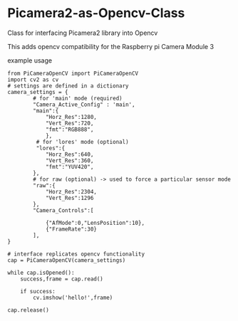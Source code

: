 # Picamera2-as-Opencv-Class
Class for interfacing Picamera2 library into Opencv

This adds opencv compatibility for the Raspberry pi Camera Module 3 

example usage


    from PiCameraOpenCV import PiCameraOpenCV
    import cv2 as cv
    # settings are defined in a dictionary
    camera_settings = { 
            # for 'main' mode (required)
            "Camera_Active_Config" : 'main',
            "main":{
                "Horz_Res":1280,  
                "Vert_Res":720,
                "fmt":"RGB888",
                },
             # for 'lores' mode (optional)
             "lores":{
                "Horz_Res":640,  
                "Vert_Res":360,
                "fmt":"YUV420",
            },
            # for raw (optional) -> used to force a particular sensor mode
            "raw":{
                "Horz_Res":2304,  
                "Vert_Res":1296 
            },
            "Camera_Controls":[
        
                {"AfMode":0,"LensPosition":10},
                {"FrameRate":30}
            ],
    }

    # interface replicates opencv functionality 
    cap = PiCameraOpenCV(camera_settings)

    while cap.isOpened():
        success,frame = cap.read()

        if success:
            cv.imshow('hello!',frame)
        
    cap.release()
